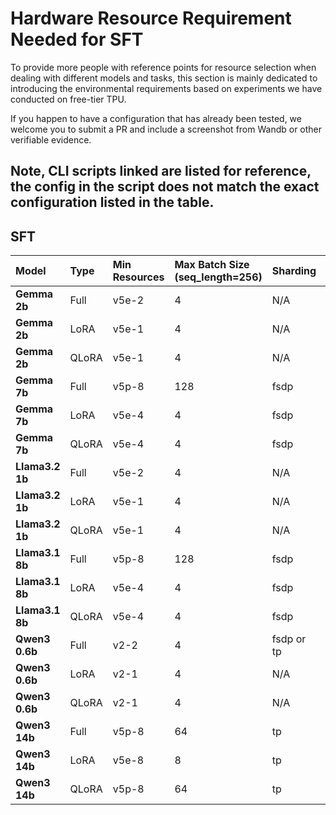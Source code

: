 # Hardware Resource Requirement Needed for SFT

To provide more people with reference points for resource selection when dealing
with different models and tasks, this section is mainly dedicated to
introducing the environmental requirements based on experiments we have conducted
on free-tier TPU.

If you happen to have a configuration that has already been tested, we welcome
you to submit a PR and include a screenshot from Wandb or other verifiable
evidence.

Note, CLI scripts linked are listed for reference, the config in the script
does not match the exact configuration listed in the table.
--- 

## SFT

| Model         | Type  | Min Resources | Max Batch Size (seq_length=256) | Sharding      | Launch Script                 |
| :------------ | :---- | :------------ | :------------------------------ | :------------ | :---------------------------- |
| **Gemma 2b**  | Full  | v5e-2         | 4                               | N/A           | *[run_gemma_2b.sh](https://github.com/google/tunix/blob/main/examples/sft/mtnt/run_gemma_2b.sh)* |
| **Gemma 2b** | LoRA  | v5e-1         | 4                               | N/A           | *[run_gemma_2b.sh](https://github.com/google/tunix/blob/main/examples/sft/mtnt/run_gemma_2b.sh)* |
| **Gemma 2b**  | QLoRA | v5e-1         | 4                               | N/A           | *[run_gemma_2b.sh](https://github.com/google/tunix/blob/main/examples/sft/mtnt/run_gemma_2b.sh)* |
| **Gemma 7b**  | Full  | v5p-8         | 128                             | fsdp          | |
| **Gemma 7b** | LoRA  | v5e-4         | 4                               | fsdp           | |
| **Gemma 7b**  | QLoRA | v5e-4         | 4                               | fsdp          | |
| **Llama3.2 1b**| Full  | v5e-2         | 4                               | N/A           | |
| **Llama3.2 1b** | LoRA  | v5e-1         | 4                               | N/A           |  |
| **Llama3.2 1b**  | QLoRA | v5e-1         | 4                               | N/A           | |
| **Llama3.1 8b**| Full  | v5p-8         | 128                             | fsdp          | |
| **Llama3.1 8b** | LoRA  | v5e-4         | 4                               | fsdp          | |
| **Llama3.1 8b** | QLoRA | v5e-4         | 4                               | fsdp          | |
| **Qwen3 0.6b**| Full  | v2-2          | 4                               | fsdp or tp    |  |
| **Qwen3 0.6b** | LoRA  | v2-1          | 4                               | N/A           | |
| **Qwen3 0.6b** | QLoRA | v2-1          | 4                               | N/A           | |
| **Qwen3 14b** | Full  | v5p-8         | 64                              | tp            | |
| **Qwen3 14b** | LoRA  | v5e-8         | 8                               | tp            | |
| **Qwen3 14b** | QLoRA | v5p-8         | 64                              | tp            | |




